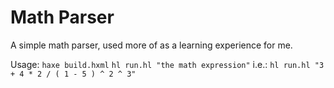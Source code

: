 # Math Parser
A simple math parser, used more of as a learning experience for me.

Usage:
`haxe build.hxml`
`hl run.hl "the math expression"`
i.e.:
`hl run.hl "3 + 4 * 2 / ( 1 - 5 ) ^ 2 ^ 3"`